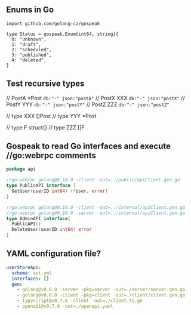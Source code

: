 ## Enums in Go
```
import github.com/golang-cz/gospeak

type Status = gospeak.Enum[int64, string]{
  0: "unknown",
  1: "draft",
  2: "scheduled",
  3: "published",
  4: "deleted",
}
```

## Test recursive types

// PostA *Post `db:"-" json:"postA"`
// PostX XXX   `db:"-" json:"postX"`
// PostY YYY   `db:"-" json:"postY"`
// PostZ ZZZ   `db:"-" json:"postZ"`

// type XXX []Post
// type YYY *Post

// type F struct{}
// type ZZZ []F


## Gospeak to read Go interfaces and execute //go:webrpc comments
```go
package api

//go:webrpc golang@0.10.0 -client -out=../public/apiClient.gen.go
type PublicAPI interface {
  GetUser(userID int64) (*User, error)
}

//go:webrpc golang@0.10.0 -client -out=../internal/apiClient.gen.go
//go:webrpc golang@0.10.0 -server -out=../internal/apiClient.gen.go
type AdminAPI interface{
  PublicAPI()
  DeleteUser(userID int64) error
}
```

## YAML configuration file?

```yaml
userStoreApi:
  schema: api.yml
  interfaces: []
  gen:
    - golang@v0.8.0 -server -pkg=server -out=./server/server.gen.go
    - golang@v0.8.0 -client -pkg=client -out=./client/client.gen.go
    - typescript@v0.7.0 -client -out=./client.ts.go
    - openapi@v0.7.0 -out=./openapi.yaml
```